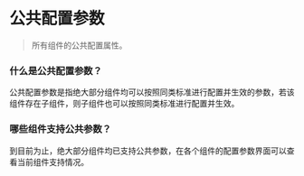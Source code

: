 # 公共配置参数
> 所有组件的公共配置属性。

### 什么是公共配置参数？
公共配置参数是指绝大部分组件均可以按照同类标准进行配置并生效的参数，若该组件存在子组件，则子组件也可以按照同类标准进行配置并生效。

### 哪些组件支持公共参数？
到目前为止，绝大部分组件均已支持公共参数，在各个组件的配置参数界面可以查看当前组件支持情况。
